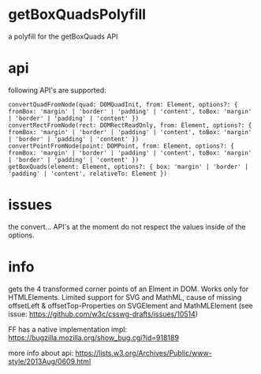 # getBoxQuadsPolyfill
a polyfill for the getBoxQuads API

# api

following API's are supported:

    convertQuadFromNode(quad: DOMQuadInit, from: Element, options?: { fromBox: 'margin' | 'border' | 'padding' | 'content', toBox: 'margin' | 'border' | 'padding' | 'content' })
    convertRectFromNode(rect: DOMRectReadOnly, from: Element, options?: { fromBox: 'margin' | 'border' | 'padding' | 'content', toBox: 'margin' | 'border' | 'padding' | 'content' })
    convertPointFromNode(point: DOMPoint, from: Element, options?: { fromBox: 'margin' | 'border' | 'padding' | 'content', toBox: 'margin' | 'border' | 'padding' | 'content' })
    getBoxQuads(element: Element, options?: { box: 'margin' | 'border' | 'padding' | 'content', relativeTo: Element })

# issues
the convert... API's at the moment do not respect the values inside of the options.

# info
gets the 4 transformed corner points of an Elment in DOM. Works only for HTMLElements. 
Limited support for SVG and MathML, cause of missing offsetLeft & offsetTop-Properties on SVGElement and MathMLElement
(see issue: https://github.com/w3c/csswg-drafts/issues/10514)

FF has a native implementation impl:
https://bugzilla.mozilla.org/show_bug.cgi?id=918189

more info about api:
https://lists.w3.org/Archives/Public/www-style/2013Aug/0609.html